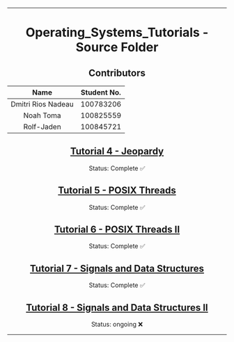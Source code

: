 <hr>
<div align="center">

# Operating_Systems_Tutorials - Source Folder

## Contributors

| Name | Student No. |
|:---:|:---:|
| Dmitri Rios Nadeau | 100783206 |
| Noah Toma | 100825559 |
| Rolf-Jaden | 100845721 |

## [Tutorial 4 - Jeopardy](/Tutorial_4)
Status: Complete ✅

## [Tutorial 5 - POSIX Threads](/Tutorial_5)
Status: Complete ✅

## [Tutorial 6 - POSIX Threads II](/Tutorial_6)
Status: Complete ✅

## [Tutorial 7 - Signals and Data Structures](/Tutorial_7)
Status: Complete ✅

## [Tutorial 8 - Signals and Data Structures II](/Tutorial_8)
Status: ongoing ❌

</div>
<hr>
